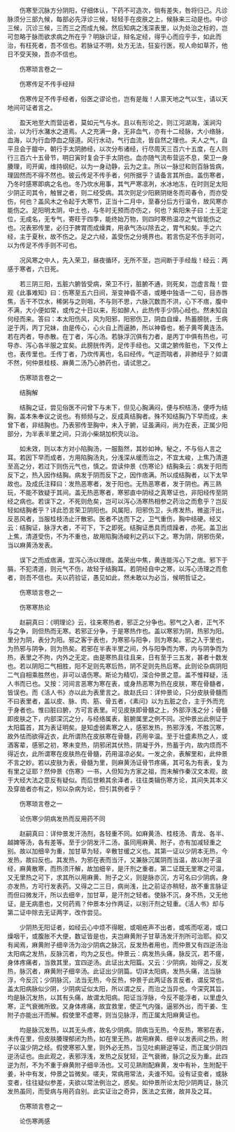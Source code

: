 <!-- { "loadSidebar": true } -->
　　伤寒至沉脉方分阴阳，仔细体认，下药不可造次，倘有差失，咎将归己。凡诊脉须分三部九候，每部必先浮诊三候，轻轻手在皮肤之上，候脉来三动是也。中诊三候，沉诊三候，三而三之而成九候。然后知病之浅深表里，以为处治之标的，岂可忽略于脉而欲求病之所在乎？明脉识证，辩名定经，得乎心而应乎手，如此而治，有枉死者，吾不信也。若脉证不明，处方无法，狂妄行医，视人命如草芥，他日不受天殃，吾亦不信也。

　　伤寒琐言卷之一

　　伤寒传足不传手经辩

　　伤寒传足不传手经者，俗医之谬论也，岂有是哉！人禀天地之气以生，请以天地间可证者言之。

　　盈天地至大而营运者，莫如元气与水。且以有形论之，则江河湖海，溪涧沟浍，以为行水潴水之道焉。人之充满一身，无非血气，亦有十二经脉，大小络脉，血海，以为行血停血之隧道。风行水动，气行血流，皆自然之理也。夫人之气，自平旦会于膻中，朝行手太阴肺经，以次分布诸经，行尽周天三百六十五度，在人则行三百六十五骨节，明日寅时复会于手太阴也。血亦随气流布营运不息，荣卫一身腠理，司开阖，维持纲纪，以为一身动静，云为之主。所以一脉愆和则百脉皆病，理固然而不得不然也。彼云传足不传手者，何所据乎？请备言其所由。盖伤寒者，乃冬时感寒即病之名也。冬乃坎水用事，其气严寒凛冽，水冰地冻，在时则足太阳少阴正司其令，触冒之者，则二经受病。其次则足少阳厥阴继冬而司春令，而亦受伤，何也？盖风木之令起于大寒节，正当十二月中，至春分后方行温令，故风寒亦能伤之。足阳明太阴，中土也，与冬时无预而亦伤之，何也？紫阳朱子曰：土无定位，无成名，无专气，寄旺于四季，能终始万物，则四时寒热温凉之气皆能伤之也。况表邪传里，必归于脾胃而成燥粪，用承气汤以除去之，胃气和矣。手之六经，主于夏秋，故不伤之。足之六经，盖受伤之分境界也。若言伤足不伤手则可，以为传足不传手则不可也。

　　况风寒之中人，先入荣卫，昼夜循环，无所不至，岂间断于手经哉！经云：两感于寒者，六日死。

　　若三阴三阳，五脏六腑皆受病，荣卫不行，脏腑不通，则死矣，岂虚言哉！尝观《此事难知》曰：伤寒至五六日间，渐变神昏不语，或睡中独语一二句，目赤唇焦，舌干不饮水，稀粥与之则咽，不与则不思，六脉沉数而不洪，心下不痞，腹中不满，大小便如常，或传之十日以来，形如醉人，此热传手少阴心经也。然未知自何经而来。答曰：本太阳伤风，风为阳邪，阳邪伤卫，阴血自燥，热蓄膀胱，壬病逆于丙，丙丁兄妹，由是传心，心火自上而逼肺，所以神昏也，栀子黄芩黄连汤。若在丙者，导赤散。在丁者，泻心汤。若脉浮沉俱有力者，是丙丁中俱有热也，可导赤、泻心各半服之宜矣。此膀胱传丙，足传手经也。又谓之腑传脏也，下又传上也，表传里也。壬传丁者，乃坎传离也，名曰经传。气逆而喘者，非肺经乎？如谓不然，何仲景桂枝、麻黄二汤乃心肺药也，请试思之。

　　伤寒琐言卷之一

　　结胸解

　　结胸之证，尝见俗医不问曾下与未下，但见心胸满闷，便与枳桔汤，便呼为结胸，盖本朱奉议之说也。有频频与之，反成真结胸者。殊不知结胸乃下早而成，未曾下者，非结胸也。乃表邪传至胸中，未入于腑，证虽满闷，尚为在表，正属少阳部分，为半表半里之间，只消小柴胡加枳壳以治。

　　如未效，则以本方对小陷胸汤，一服豁然，其妙如神。秘之，不与俗人言之耳。若因下早而成者，方用陷胸汤丸，分浅深从缓而治之，不宜太峻，上焦乃清道至高之分，若过下则伤元气也，慎之。尝读仲景《伤寒论》结胸条云：病发于阳而反下之，热入因作结胸。病发于阴而反下之，因作痞满。所以成结胸者，以下太早故也。及成氏注释曰：发热恶寒者，发于阳也。无热恶寒者，发于阴也。再三熟玩，不能不致疑于其间。盖无热恶寒者，寒邪直中阴经之真寒证也，非阳经传至阴经之病也。若误下之，不死则危矣，岂可以泻心汤寒热相参之药治之而愈乎？岂反轻如结胸者乎？详此恐言荣卫阴阳也。风属阳，阳邪伤卫，头疼发热，微盗汗出，反恶风者，当服桂枝汤止汗散邪。医者不达而下之，卫气重伤，胸中结硬。经又云：结胸证，脉浮大者，不可下，下之即死。结胸证悉具而烦躁者，亦死。盖卫出上焦，清道受伤，不为不重也，故用陷胸汤峻利之药以下之。寒为阴，阴邪伤荣，当以麻黄汤发表。

　　误下之而成痞满，宜泻心汤以理痞。盖荣出中焦，黄连能泻心下之痞。邪下于膈，不犯清道，则元气不伤，故轻于结胸耳。若阴经自中之寒，以泻心汤理之而愈者，则吾不信也。夫以药验证，愚见如此，然未敢以为必当，候明哲证之。

　　伤寒琐言卷之一

　　伤寒寒热论

　　赵嗣真曰：《明理论》云，往来寒热者，邪正之分争也。邪气之入者，正气不与之争，则但热而无寒。若邪正分争，于是寒热作也。盖以寒邪为阴，热邪为阳。里分为阴，表分为阳。邪之客于表也，为寒邪与阳争，则为寒矣。邪之入于里也，为热邪与阴争，则为热矣。若邪在半表半里之间，外与阳争而为寒，内与阴争而为热，表里之不拘，内外之无定。由是寒热且往且来，日有至于三五发，甚者十数发也。若以阴阳二气相胜，阳不足则先寒后热，阴不足则先热后寒。此则论杂病阴阳二气自相乘胜然也，非可以语伤寒。斯论为精切，深合仲景之意。盖不惟释疑，活人书而已也。又按：河间言恶寒为寒在表，或身热恶寒为热在皮肤，寒在骨髓者，皆误也。而《活人书》亦以此为表里言之。故赵氏曰：详仲景论，只分皮肤骨髓而不曰表里者，盖以皮、脉、肉、筋、骨五者，《素问》以为五脏之合，主于外而充于身者也。惟曰脏曰腑，方可言表里。可见皮肤即骨髓之上，外部浮浅之分；骨髓即皮肤之下，内部深沉之分，与经络属表，脏腑属里之例不同。况仲景出此例证于太阳篇首，其为表证明矣。是知虚弱素寒之人，感邪发热，热邪浮浅，不胜沉寒，故外怯而欲得近衣，此所谓热在皮肤寒在骨髓，药用辛温。至于壮盛素热之人，或酒客辈，感邪之初，寒未变热，阴邪闭其伏热，阴凝于外，热蓄于内，故内烦而不得近衣，此所谓寒在皮肤热在骨髓，药用温凉必矣。一发之余，表解里和，此仲景不言之妙。若以皮肤为表，骨髓为里，则麻黄汤证骨节疼痛，其可名为有表，复为有里之证耶？然仲景《伤寒》一书，人但知为方家之祖，而未解作秦汉文本观，故于大经大法之意反有疑似。而后世赖其余泽者，往往类辑伤寒方论，其间失其本义及穿凿者亦有之，矧以杂病为论，但引其例者乎？

　　伤寒琐言卷之一

　　论伤寒少阴病发热而反用药不同

　　赵嗣真曰：详仲景发汗汤剂，各轻重不同。如麻黄汤、桂枝汤、青龙、各半、越婢等汤，各有差等。至于少阴发汗二汤，虽同用麻黄、附子，亦有加减轻重之别。故以加细辛为重，加甘草为轻，辛散甘缓之义也。其第一证以少阴本无热，今发热，故曰反也。其发热，为邪在表而当汗，又兼脉沉属阴而当温，故以附子温经，麻黄散寒，而热须汗解，故加细辛，是汗剂之重者。第二证既无里寒之可温，又无里热之可下，求其所以用麻黄、附子之义，则是脉亦沉，方可名曰少阴病，身亦发热，方可行发表药。又得之二三日，病尚浅，比之前证亦稍轻，故不重言脉证而但曰微发汗，所以去细辛，加甘草，是汗剂之轻者。使脉不沉，身不热，又无他证，是无病患也，又何药焉？仲景本分作两证，以别汗剂之轻重。《活人书》却与第二证中除去无证两字，改作尝见。

　　少阴热无阳证者，如经云心中烦不得眠，或咽疮声不出者，或咳而呕渴，或口燥咽干，或腹胀不大便，数证皆是也，夫岂麻黄附子甘草汤发汗剂所可治耶。抑又有闻焉，麻黄附子细辛汤为治少阴病之脉沉，反发热者用也，而仲景又有四逆汤治太阳病之发热，反脉沉者，均为之反也。仲景云：病发热头痛，脉反沉，若不瘥，身体疼痛者，当救其里，宜四逆汤。此证出太阳篇。又云：少阴病，始得之，反发热，脉沉者，麻黄附子细辛汤。此证出少阴篇。切详太阳病，发热头痛，法当脉浮，今反沉；少阴脉沉，法当无热，今反热，仲景于此两证各言反者，谓反常也。盖太阳病脉似少阴，少阴病证似太阳，所以谓之反，而治之当异也。今深究其旨，均是脉沉发热，以其有头痛，故谓太阳病。阳证当浮脉，今反不能浮者，以里虚久寒，正气衰微所致。又身体疼痛，故宜救里，使正气内强，逼邪外出，而干姜、生附子亦能出汗而解。假使里不虚寒，则当见脉浮，而正属太阳麻黄证也。

　　均是脉沉发热，以其无头疼，故名少阴病。阴病当无热，今反热，寒邪在表，未传在里，但皮肤腠理郁闭为热，如在里无热，故用麻黄、细辛以发表间之热，附子以温少阴之经。假使寒邪入里，则外必无热，当见吐痢厥逆等证，而正属少阴四逆汤证也。由此观之，表邪浮浅，发热之反犹轻，正气衰微，脉沉之反为重。此四逆为剂，不为不重于麻黄附子细辛汤也。又可见熟附配麻黄，发中有补，生附配干姜，补中有发，仲景之旨微矣。嗟夫，常病用常法，夫谁不知。设有证变者，或脉变者，往往疑似参差，夫欲以常法例治之，惑矣。如仲景所论太阳少阴两证，脉沉发热虽同，而受病与用药自别。此实证治之奇异，医法之玄微，故并及之耳。

　　伤寒琐言卷之一

　　论伤寒两感


